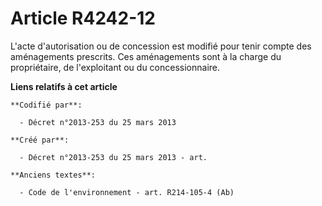 # Article R4242-12

L'acte d'autorisation ou de concession est modifié pour tenir compte des aménagements prescrits. Ces aménagements sont à la
charge du propriétaire, de l'exploitant ou du concessionnaire.

**Liens relatifs à cet article**

	**Codifié par**:

	  - Décret n°2013-253 du 25 mars 2013

	**Créé par**:

	  - Décret n°2013-253 du 25 mars 2013 - art.

	**Anciens textes**:

	  - Code de l'environnement - art. R214-105-4 (Ab)
